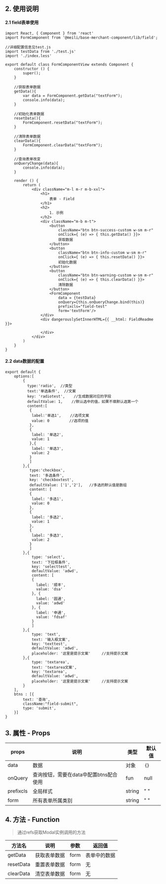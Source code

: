 ## 2. 使用说明
#### 2.1 field表单使用

```
import React, { Component } from 'react'
import FormComponent from '@meili/base-merchant-component/lib/field';

//详细配置信息见test.js
import testData from './test.js'
import './index.less'

export default class FormComponentView extends Component {
	constructor () {
		super();
	}
	
	//获取表单数据
	getData(){
		var data = FormComponent.getData("textForm");
		console.info(data);
	}

	//初始化表单数据
	resetData(){
		FormComponent.resetData("textForm");
	}

	//清除表单数据
	clearData(){
		FormComponent.clearData("textForm");
	}

	//查询表单改变
    onQueryChange(data){
        console.info(data);
    }

	render () {
		return (
			<div className="m-l m-r m-b-xxl">
				<h1>
					表单 - Field
				</h1>
				<h2>
					1. 示例
				</h2>
				<div className="m-b m-t">
					<button
						className="btn btn-success-custom w-sm m-r" 
						onClick={ (e) => { this.getData() }}>
						获取数据
					</button>
					<button
						className="btn btn-info-custom w-sm m-r" 
						onClick={ (e) => { this.resetData() }}>
						初始化数据
					</button>
					<button
						className="btn btn-warning-custom w-sm m-r" 
						onClick={ (e) => { this.clearData() }}>
						清除数据
					</button>
					<FormComponent 
						data = {testData} 
						onQuery={this.onQueryChange.bind(this)} 
						prefixcls="field-test"
						form='textForm'/>
				</div>
				<div dangerouslySetInnerHTML={{ __html: FieldReadme }}>
					
				</div>
			</div>
	  	)
	}
}

```

#### 2.2 data数据的配置

```
export default {
	options:[
		{
          type:'radio',  //类型
          text:'单选条件',  //文案
          key: 'radiotest',    //生成数据对应的字段
		  defaultValue: 1,    //默认选中的值，如果不填默认选第一个
          content:[
		   {
			label:'单选1',    //选项文案
			value: 0         //选项的值
		   },
		   {
			label: '单选2',    
			value: 1
		   },{
			label: '单选3',
			value: 2
		   }
		   ]
	    },{
           type:'checkbox',
           text: '多选条件',
           key: 'checkboxtest',
		   defaultValue: ['1','2'],   //多选的默认值是数组
           content: [
		   {
			label: '多选1',
			value: 0
		   },
		   {
			label: '多选2',
			value: 1
		   },
		   {
			label: '多选3',
			value: 2
		   }
		   ]
	    },{
	    	type: 'select',
	    	text: '下拉框条件',
	    	key: 'selecttest',
	    	defaultValue: 'adwd',
	    	content: [
	    	{
              label: '顺丰',
              value: 'dsa'
            }, {
              label: '圆通',
              value: 'adwd'
            }, {
              label: '申通',
              value: 'fdsaf'
            }
	    	]
	    },{
	    	type: 'text',
	    	text: '输入框文案',
	    	key: 'texttest',
	    	defaultValue: 'adwd',
	    	placeholder: '这里是提示文案'     //支持提示文案
	    },{
	    	type: 'textarea',
	    	text: 'textarea文案',
	    	key: 'textarea',
	    	defaultValue: 'adwd',
	    	placeholder: '这里是提示文案'     //支持提示文案
	    }
	],
	btns : [{
        text: '查询',
        className:"field-submit",
        type: 'submit',
    }]
}

```
	
## 3. 属性 - Props

| props        | 说明           | 类型         |   默认值       |
| ------------ | ------------- | ------------ | ------------  |
| data        | 数据           | 对象       | ｛｝         |
| onQuery     | 查询按钮，需要在data中配置btns配合使用       | fun       | null    |
| prefixcls     | 全局样式 | string | " "  |
| form     | 所有表单所属类别 | string | " "   |

## 4. 方法 - Function

> 通过refs获取Modal实例调用的方法

| 方法名        |   说明    | 参数          | 返回值         |
| ------------ | ------------- | ------------- | ------------ |
| getData    |   获取表单数据    | form           | 表单中的数据       |
| resetData   |  重置表单数据    | form        | 无      | 
| clearData   |  清空表单数据    | form        | 无      | 





